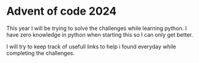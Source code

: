# Advent of code 2024

This year I will be trying to solve the challenges while learning python.
I have zero knowledge in python when starting this so I can only get better.

I will try to keep track of usefull links to help i found everyday while completing the challenges.